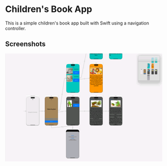 
# Children's Book App

This is a simple children's book app built with Swift using a navigation controller.

## Screenshots

![Screenshot 1](./image.png)
